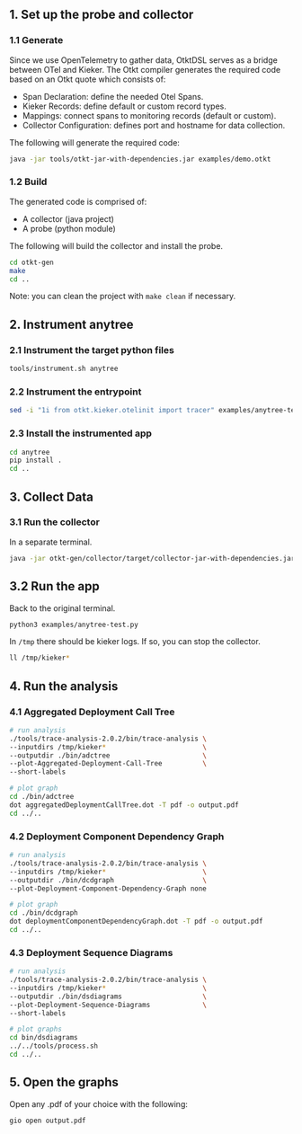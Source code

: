 ## 1. Set up the probe and collector

### 1.1 Generate

Since we use OpenTelemetry to gather data, OtktDSL serves as a bridge between OTel and Kieker.
The Otkt compiler generates the required code based on an Otkt quote which consists of:
- Span Declaration: define the needed Otel Spans.
- Kieker Records: define default or custom record types.
- Mappings: connect spans to monitoring records (default or custom).
- Collector Configuration: defines port and hostname for data collection.

The following will generate the required code:

```bash
java -jar tools/otkt-jar-with-dependencies.jar examples/demo.otkt
```

### 1.2 Build
The generated code is comprised of:
- A collector (java project)
- A probe (python module)

The following will build the collector and install the probe.

```bash
cd otkt-gen
make
cd ..
```

Note: you can clean the project with `make clean` if necessary. 

## 2. Instrument anytree

### 2.1 Instrument the target python files

```bash
tools/instrument.sh anytree
```

### 2.2 Instrument the entrypoint

```bash
sed -i "1i from otkt.kieker.otelinit import tracer" examples/anytree-test.py
```

### 2.3 Install the instrumented app

```bash
cd anytree
pip install .
cd ..
```

## 3. Collect Data

### 3.1 Run the collector
In a separate terminal.

```bash
java -jar otkt-gen/collector/target/collector-jar-with-dependencies.jar -c otkt-gen/config.txt
```

## 3.2 Run the app
Back to the original terminal.

```bash
python3 examples/anytree-test.py
```

In `/tmp` there should be kieker logs. If so, you can stop the collector.

```bash
ll /tmp/kieker*
```

## 4. Run the analysis

### 4.1 Aggregated Deployment Call Tree
```bash
# run analysis
./tools/trace-analysis-2.0.2/bin/trace-analysis \
--inputdirs /tmp/kieker*                        \
--outputdir ./bin/adctree                       \
--plot-Aggregated-Deployment-Call-Tree          \
--short-labels

# plot graph
cd ./bin/adctree
dot aggregatedDeploymentCallTree.dot -T pdf -o output.pdf
cd ../..
```

### 4.2 Deployment Component Dependency Graph
```bash
# run analysis 
./tools/trace-analysis-2.0.2/bin/trace-analysis \
--inputdirs /tmp/kieker*                        \
--outputdir ./bin/dcdgraph                      \
--plot-Deployment-Component-Dependency-Graph none

# plot graph
cd ./bin/dcdgraph
dot deploymentComponentDependencyGraph.dot -T pdf -o output.pdf
cd ../..
```

### 4.3 Deployment Sequence Diagrams
```bash
# run analysis
./tools/trace-analysis-2.0.2/bin/trace-analysis \
--inputdirs /tmp/kieker*                        \
--outputdir ./bin/dsdiagrams                    \
--plot-Deployment-Sequence-Diagrams             \
--short-labels

# plot graphs
cd bin/dsdiagrams
../../tools/process.sh
cd ../..
```

## 5. Open the graphs
Open any .pdf of your choice with the following:

```bash
gio open output.pdf
```


